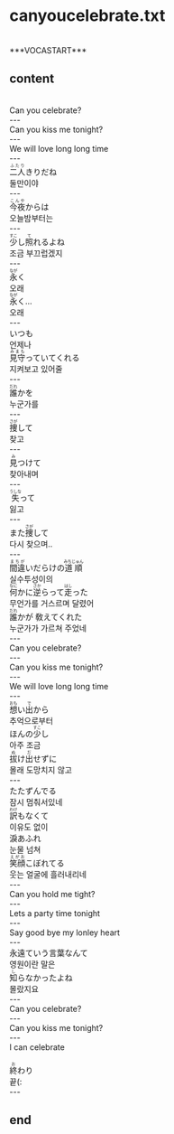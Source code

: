 <h1>canyoucelebrate.txt</h1><br>
﻿***VOCASTART***<br>
<h2>content</h2><br>
Can you celebrate?<br>
---<br>
Can you kiss me tonight?<br>
---<br>
We will love long long time<br>
---<br>
<Ruby>二人<rt>ふたり</rt></Ruby>きりだね<br>
둘만이야<br>
---<br>
<Ruby>今夜<rt>こんや</rt></Ruby>からは<br>
오늘밤부터는<br>
---<br>
<Ruby>少<rt>すこ</rt></Ruby>し<Ruby><rb>照</rb><rt>て</rt></Ruby>れるよね<br>
조금 부끄럽겠지<br>
---<br>
<Ruby>永<rt>なが</rt></Ruby>く<br>
오래<br>
<Ruby>永<rt>なが</rt></Ruby>く...<br>
오래<br>
---<br>
いつも<br>
언제나<br>
<Ruby>見守<rt>みまも</rt></Ruby>っていてくれる<br>
지켜보고 있어줄<br>
---<br>
<Ruby>誰<rt>だれ</rt></Ruby>かを<br>
누군가를<br>
---<br>
<Ruby>捜<rt>さが</rt></Ruby>して<br>
찾고<br>
---<br>
<Ruby>見<rt>み</rt></Ruby>つけて<br>
찾아내며<br>
---<br>
<Ruby>失<rt>うしな</rt></Ruby>って<br>
잃고<br>
---<br>
また<Ruby>捜<rt>さが</rt></Ruby>して<br>
다시 찾으며..<br>
---<br>
<Ruby>間違<rt>まちが</rt></Ruby>いだらけの<Ruby><rb>道順</rb><rt>みちじゅん</rt></Ruby><br>
실수투성이의<br>
<Ruby>何<rt>なに</rt></Ruby>かに<Ruby><rb>逆</rb><rt>さか</rt></Ruby>らって<Ruby><rb>走</rb><rt>はし</rt></Ruby>った<br>
무언가를 거스르며 달렸어<br>
<Ruby>誰<rt>だれ</rt></Ruby>かが 敎えてくれた<br>
누군가가 가르쳐 주었네<br>
---<br>
Can you celebrate?<br>
---<br>
Can you kiss me tonight?<br>
---<br>
We will love long long time<br>
---<br>
<Ruby>想<rt>おも</rt></Ruby>い<Ruby><rb>出</rb><rt>で</rt></Ruby>から<br>
추억으로부터<br>
ほんの<Ruby>少<rt>すこ</rt></Ruby>し<br>
아주 조금<br>
<Ruby>拔<rt>ぬ</rt></Ruby>け<Ruby><rb>出</rb><rt>だ</rt></Ruby>せずに<br>
몰래 도망치지 않고<br>
---<br>
たたずんでる<br>
잠시 멈춰서있네<br>
<Ruby>訳<rt>わけ</rt></Ruby>もなくて<br>
이유도 없이<br>
淚あふれ<br>
눈물 넘쳐<br>
<Ruby>笑顔<rt>えがお</rt></Ruby>こぼれてる<br>
웃는 얼굴에 흘러내리네<br>
---<br>
Can you hold me tight?<br>
---<br>
Lets a party time tonight<br>
---<br>
Say good bye my lonley heart<br>
---<br>
永遠ていう言葉なんて<br>
영원이란 말은<br>
<Ruby>知<rt>し</rt></Ruby>らなかったよね<br>
몰랐지요<br>
---<br>
Can you celebrate?<br>
---<br>
Can you kiss me tonight?<br>
---<br>
I can celebrate<br>
﻿<br>
<ruby>終<rt>お</rt></ruby>わり<br>
끝(:<br>
---<br>
<h2>end</h2><br>
